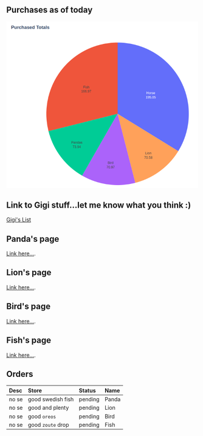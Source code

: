 ## Purchases as of today

![pie-chart](assets/images/purchases.png)

## Link to Gigi stuff...let me know what you think :)
[Gigi's List](https://www.amazon.com/hz/wishlist/ls/3GK3IRIXKIWZF/ref=nav_wishlist_lists_1)

## Panda's page
[Link here...](./pandas-page.html).

## Lion's page
[Link here...](./lions-page.html).

## Bird's page
[Link here...](./birds-page.html).

## Fish's page
[Link here...](./fishs-page.html).


## Orders

| Desc         | Store             | Status  | Name  |
|:-------------|:------------------|:--------|:------|
| no se        | good swedish fish | pending | Panda | 
| no se        | good and plenty   | pending | Lion  |
| no se        | good `oreos`      | pending | Bird  |
| no se        | good `zoute` drop | pending | Fish  |
